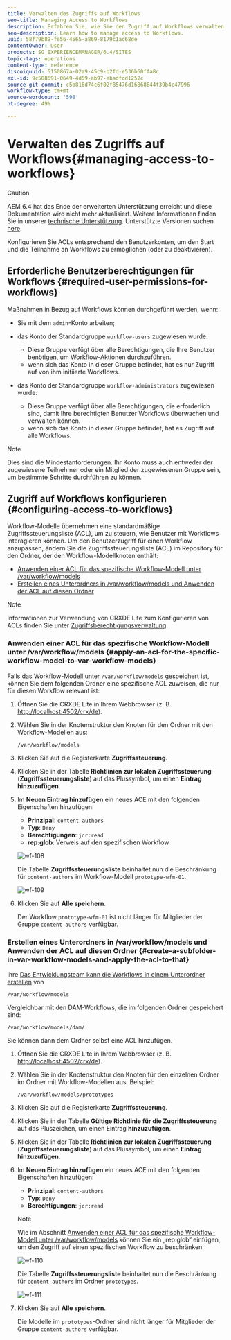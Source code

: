 ```yaml
---
title: Verwalten des Zugriffs auf Workflows
seo-title: Managing Access to Workflows
description: Erfahren Sie, wie Sie den Zugriff auf Workflows verwalten.
seo-description: Learn how to manage access to Workflows.
uuid: 58f79b89-fe56-4565-a869-8179c1ac68de
contentOwner: User
products: SG_EXPERIENCEMANAGER/6.4/SITES
topic-tags: operations
content-type: reference
discoiquuid: 5150867a-02a9-45c9-b2fd-e536b60ffa8c
exl-id: 9c588691-0649-4d59-ab97-ebadfcd1252c
source-git-commit: c5b816d74c6f02f85476d16868844f39b4c47996
workflow-type: tm+mt
source-wordcount: '598'
ht-degree: 49%

---
```


# Verwalten des Zugriffs auf Workflows{#managing-access-to-workflows}

>[!CAUTION]
>
>AEM 6.4 hat das Ende der erweiterten Unterstützung erreicht und diese Dokumentation wird nicht mehr aktualisiert. Weitere Informationen finden Sie in unserer [technische Unterstützung](https://helpx.adobe.com/de/support/programs/eol-matrix.html). Unterstützte Versionen suchen [here](https://experienceleague.adobe.com/docs/?lang=de).

Konfigurieren Sie ACLs entsprechend den Benutzerkonten, um den Start und die Teilnahme an Workflows zu ermöglichen (oder zu deaktivieren).

## Erforderliche Benutzerberechtigungen für Workflows {#required-user-permissions-for-workflows}

Maßnahmen in Bezug auf Workflows können durchgeführt werden, wenn:

* Sie mit dem `admin`-Konto arbeiten;
* das Konto der Standardgruppe `workflow-users` zugewiesen wurde:

   * Diese Gruppe verfügt über alle Berechtigungen, die Ihre Benutzer benötigen, um Workflow-Aktionen durchzuführen.
   * wenn sich das Konto in dieser Gruppe befindet, hat es nur Zugriff auf von ihm initiierte Workflows.

* das Konto der Standardgruppe `workflow-administrators` zugewiesen wurde:

   * Diese Gruppe verfügt über alle Berechtigungen, die erforderlich sind, damit Ihre berechtigten Benutzer Workflows überwachen und verwalten können.
   * wenn sich das Konto in dieser Gruppe befindet, hat es Zugriff auf alle Workflows.

>[!NOTE]
>
>Dies sind die Mindestanforderungen. Ihr Konto muss auch entweder der zugewiesene Teilnehmer oder ein Mitglied der zugewiesenen Gruppe sein, um bestimmte Schritte durchführen zu können.

## Zugriff auf Workflows konfigurieren {#configuring-access-to-workflows}

Workflow-Modelle übernehmen eine standardmäßige Zugriffssteuerungsliste (ACL), um zu steuern, wie Benutzer mit Workflows interagieren können. Um den Benutzerzugriff für einen Workflow anzupassen, ändern Sie die Zugriffssteuerungsliste (ACL) im Repository für den Ordner, der den Workflow-Modellknoten enthält:

* [Anwenden einer ACL für das spezifische Workflow-Modell unter /var/workflow/models](/help/sites-administering/workflows-managing.md#apply-an-acl-for-the-specific-workflow-model-to-var-workflow-models)
* [Erstellen eines Unterordners in /var/workflow/models und Anwenden der ACL auf diesen Ordner](/help/sites-administering/workflows-managing.md#create-a-subfolder-in-var-workflow-models-and-apply-the-acl-to-that)

>[!NOTE]
>
>Informationen zur Verwendung von CRXDE Lite zum Konfigurieren von ACLs finden Sie unter [Zugriffsberechtigungsverwaltung](/help/sites-administering/user-group-ac-admin.md#access-right-management).

### Anwenden einer ACL für das spezifische Workflow-Modell unter /var/workflow/models {#apply-an-acl-for-the-specific-workflow-model-to-var-workflow-models}

Falls das Workflow-Modell unter `/var/workflow/models` gespeichert ist, können Sie dem folgenden Ordner eine spezifische ACL zuweisen, die nur für diesen Workflow relevant ist:

1. Öffnen Sie die CRXDE Lite in Ihrem Webbrowser (z. B. [http://localhost:4502/crx/de](http://localhost:4502/crx/de)).
1. Wählen Sie in der Knotenstruktur den Knoten für den Ordner mit den Workflow-Modellen aus:

   `/var/workflow/models`

1. Klicken Sie auf die Registerkarte **Zugriffssteuerung**.
1. Klicken Sie in der Tabelle **Richtlinien zur lokalen Zugriffssteuerung** (**Zugriffssteuerungsliste**) auf das Plussymbol, um einen **Eintrag hinzuzufügen**.
1. Im **Neuen Eintrag hinzufügen** ein neues ACE mit den folgenden Eigenschaften hinzufügen:

   * **Prinzipal**: `content-authors`
   * **Typ**: `Deny`
   * **Berechtigungen**: `jcr:read`
   * **rep:glob**: Verweis auf den spezifischen Workflow

   ![wf-108](assets/wf-108.png)

   Die Tabelle **Zugriffssteuerungsliste** beinhaltet nun die Beschränkung für `content-authors` im Workflow-Modell `prototype-wfm-01`.

   ![wf-109](assets/wf-109.png)

1. Klicken Sie auf **Alle speichern**.

   Der Workflow `prototype-wfm-01` ist nicht länger für Mitglieder der Gruppe `content-authors` verfügbar.

### Erstellen eines Unterordners in /var/workflow/models und Anwenden der ACL auf diesen Ordner {#create-a-subfolder-in-var-workflow-models-and-apply-the-acl-to-that}

Ihre [Das Entwicklungsteam kann die Workflows in einem Unterordner erstellen](/help/sites-developing/workflows-models.md#creating-a-new-workflow) von

`/var/workflow/models`

Vergleichbar mit den DAM-Workflows, die im folgenden Ordner gespeichert sind:

`/var/workflow/models/dam/`

Sie können dann dem Ordner selbst eine ACL hinzufügen.

1. Öffnen Sie die CRXDE Lite in Ihrem Webbrowser (z. B. [http://localhost:4502/crx/de](http://localhost:4502/crx/de)).
1. Wählen Sie in der Knotenstruktur den Knoten für den einzelnen Ordner im Ordner mit Workflow-Modellen aus. Beispiel:

   `/var/workflow/models/prototypes`

1. Klicken Sie auf die Registerkarte **Zugriffssteuerung**.
1. Klicken Sie in der Tabelle **Gültige Richtlinie für die Zugriffssteuerung** auf das Pluszeichen, um einen Eintrag **hinzuzufügen**.
1. Klicken Sie in der Tabelle **Richtlinien zur lokalen Zugriffssteuerung** (**Zugriffssteuerungsliste**) auf das Plussymbol, um einen **Eintrag hinzuzufügen**.
1. Im **Neuen Eintrag hinzufügen** ein neues ACE mit den folgenden Eigenschaften hinzufügen:

   * **Prinzipal**: `content-authors`
   * **Typ**: `Deny`
   * **Berechtigungen**: `jcr:read`

   >[!NOTE]
   >
   >Wie im Abschnitt [Anwenden einer ACL für das spezifische Workflow-Modell unter /var/workflow/models](/help/sites-administering/workflows-managing.md#apply-an-acl-for-the-specific-workflow-model-to-var-workflow-models) können Sie ein „rep:glob“ einfügen, um den Zugriff auf einen spezifischen Workflow zu beschränken.

   ![wf-110](assets/wf-110.png)

   Die Tabelle **Zugriffssteuerungsliste** beinhaltet nun die Beschränkung für `content-authors` im Ordner `prototypes`.

   ![wf-111](assets/wf-111.png)

1. Klicken Sie auf **Alle speichern**.

   Die Modelle im `prototypes`-Ordner sind nicht länger für Mitglieder der Gruppe `content-authors` verfügbar.
